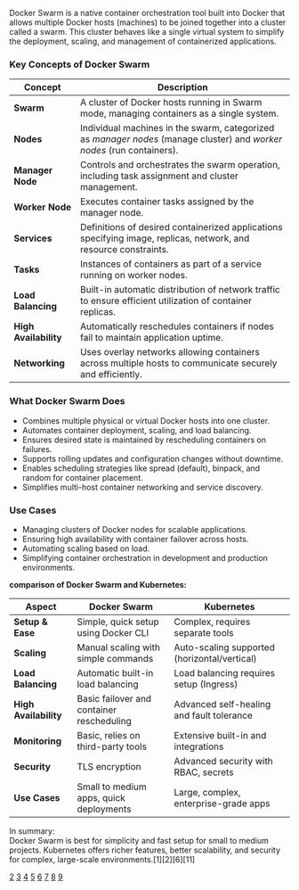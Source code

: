 Docker Swarm is a native container orchestration tool built into Docker that allows multiple Docker hosts (machines) to be joined together into a cluster called a swarm. This cluster behaves like a single virtual system to simplify the deployment, scaling, and management of containerized applications. 

### Key Concepts of Docker Swarm

| Concept         | Description                                                                                                   |
|-----------------|---------------------------------------------------------------------------------------------------------------|
| **Swarm**       | A cluster of Docker hosts running in Swarm mode, managing containers as a single system.                       |
| **Nodes**       | Individual machines in the swarm, categorized as *manager nodes* (manage cluster) and *worker nodes* (run containers). |
| **Manager Node**| Controls and orchestrates the swarm operation, including task assignment and cluster management.               |
| **Worker Node** | Executes container tasks assigned by the manager node.                                                       |
| **Services**    | Definitions of desired containerized applications specifying image, replicas, network, and resource constraints.|
| **Tasks**       | Instances of containers as part of a service running on worker nodes.                                         |
| **Load Balancing** | Built-in automatic distribution of network traffic to ensure efficient utilization of container replicas.    |
| **High Availability** | Automatically reschedules containers if nodes fail to maintain application uptime.                        |
| **Networking**  | Uses overlay networks allowing containers across multiple hosts to communicate securely and efficiently.      |

### What Docker Swarm Does
- Combines multiple physical or virtual Docker hosts into one cluster.
- Automates container deployment, scaling, and load balancing.
- Ensures desired state is maintained by rescheduling containers on failures.
- Supports rolling updates and configuration changes without downtime.
- Enables scheduling strategies like spread (default), binpack, and random for container placement.
- Simplifies multi-host container networking and service discovery.

### Use Cases
- Managing clusters of Docker nodes for scalable applications.
- Ensuring high availability with container failover across hosts.
- Automating scaling based on load.
- Simplifying container orchestration in development and production environments.


 **comparison of Docker Swarm and Kubernetes:**

| Aspect             | Docker Swarm                            | Kubernetes                              |
|--------------------|---------------------------------------|---------------------------------------|
| **Setup & Ease**   | Simple, quick setup using Docker CLI   | Complex, requires separate tools      |
| **Scaling**        | Manual scaling with simple commands    | Auto-scaling supported (horizontal/vertical) |
| **Load Balancing** | Automatic built-in load balancing      | Load balancing requires setup (Ingress) |
| **High Availability** | Basic failover and container rescheduling | Advanced self-healing and fault tolerance |
| **Monitoring**     | Basic, relies on third-party tools     | Extensive built-in and integrations   |
| **Security**       | TLS encryption                        | Advanced security with RBAC, secrets  |
| **Use Cases**      | Small to medium apps, quick deployments | Large, complex, enterprise-grade apps |

In summary:  
Docker Swarm is best for simplicity and fast setup for small to medium projects. Kubernetes offers richer features, better scalability, and security for complex, large-scale environments.[1][2][6][11]

[2](https://www.sumologic.com/glossary/docker-swarm)
[3](https://docs.docker.com/guides/orchestration/)
[4](https://www.techtarget.com/searchitoperations/definition/Docker-Swarm)
[5](https://www.logicmonitor.com/blog/what-is-docker-swarm-and-how-does-it-work)
[6](https://staragile.com/blog/what-is-docker-swarm)
[7](https://www.geeksforgeeks.org/devops/introduction-to-docker-swarm-mode/)
[8](https://www.redhat.com/en/topics/containers/what-is-container-orchestration)
[9](https://sematext.com/glossary/container-orchestration/)
